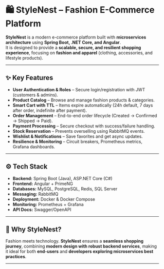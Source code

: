 # 🛍️ StyleNest – Fashion E-Commerce Platform

**StyleNest** is a modern e-commerce platform built with **microservices architecture** using **Spring Boot, .NET Core, and Angular**.  
It is designed to provide a **scalable, secure, and resilient shopping experience**, focusing on **fashion and apparel** (clothing, accessories, and lifestyle products).

---

## ✨ Key Features
- **User Authentication & Roles** – Secure login/registration with JWT (customers & admins).  
- **Product Catalog** – Browse and manage fashion products & categories.  
- **Smart Cart with TTL** – Items expire automatically (24h default, 7 days after order, indefinite after payment).  
- **Order Management** – End-to-end order lifecycle (Created → Confirmed → Shipped → Paid).  
- **Payment Processing** – Secure checkout with success/failure handling.  
- **Stock Reservation** – Prevents overselling using RabbitMQ events.  
- **Wishlist & Notifications** – Save favorites and get async updates.  
- **Resilience & Monitoring** – Circuit breakers, Prometheus metrics, Grafana dashboards.  

---

## ⚙️ Tech Stack
- **Backend:** Spring Boot (Java), ASP.NET Core (C#)  
- **Frontend:** Angular + PrimeNG  
- **Databases:** MySQL, PostgreSQL, Redis, SQL Server  
- **Messaging:** RabbitMQ  
- **Deployment:** Docker & Docker Compose  
- **Monitoring:** Prometheus + Grafana  
- **API Docs:** Swagger/OpenAPI  

---

## 🚀 Why StyleNest?
Fashion meets technology. **StyleNest** ensures a **seamless shopping journey**, combining **modern design with robust backend services**, making it ideal for both **end-users** and **developers exploring microservices best practices**.  

---

